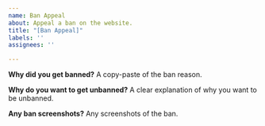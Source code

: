 ```yaml
---
name: Ban Appeal
about: Appeal a ban on the website.
title: "[Ban Appeal]"
labels: ''
assignees: ''

---
```


**Why did you get banned?**
A copy-paste of the ban reason.

**Why do you want to get unbanned?**
A clear explanation of why you want to be unbanned.

**Any ban screenshots?**
Any screenshots of the ban.
